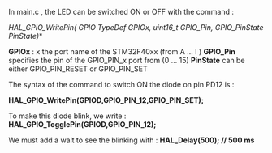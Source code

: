  In main.c , the LED can be switched ON or OFF with the command :

**HAL_GPIO_WritePin( GPIO TypeDef* GPIOx, uint16_t GPIO_Pin, GPIO_PinState PinState)**

**GPIOx** : x the port name of the STM32F40xx (from A ... I )
**GPIO_Pin** specifies the pin of the GPIO_PIN_x port from (0 ... 15)
**PinState** can be either GPIO_PIN_RESET or GPIO_PIN_SET

The syntax of the command to switch ON the diode on pin PD12 is :

**HAL_GPIO_WritePin(GPIOD,GPIO_PIN_12,GPIO_PIN_SET);**

To make this diode blink, we write :
**HAL_GPIO_TogglePin(GPIOD,GPIO_PIN_12);**

We must add a wait to see the blinking with :
**HAL_Delay(500); // 500 ms**
